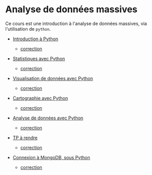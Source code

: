 # Analyse de données massives

Ce cours est une introduction à l'analyse de données massives, via l'utilisation de `python`.

- [Introduction à Python](seance1-intro.html)
    - [correction](seance1-correction.html)
- [Statistiques avec Python](seance2-stats.html)
    - [correction](seance2-correction.html)

- [Visualisation de données avec Python](seance3-visualisation.html)
    - [correction](seance3-correction.html)
- [Cartographie avec Python](seance4-cartographie.html)
    - [correction](seance4-correction.html)

- [Analyse de données avec Python](seance5-analyse.html)
    - [correction](seance5-correction.html)
- [TP à rendre](tp1.html) <!-- tpnote1.ipynb -->
    - [correction](tp1-correction.html)

- [Connexion à MongoDB, sous Python](seance6-mongodb.html)
    - [correction](seance6-correction.html)

<!--
- [Introduction à MongoDB](https://fxjollois.github.io/cours-2019-2020/m1--add-massives/seance6-slides.html)
    - [Connexion à MongoDB, sous Python](seance6-mongodb.ipynb)
- [TP noté]() <!-- tpnote2.ipynb - - >
- [Données du projet](seance7-donnees-projet.ipynb)
- [Travail à rendre](sujet-projet.ipynb)
	- [Aide avec fichier GeoJSON](donnees-projet-aide.ipynb)

-->
